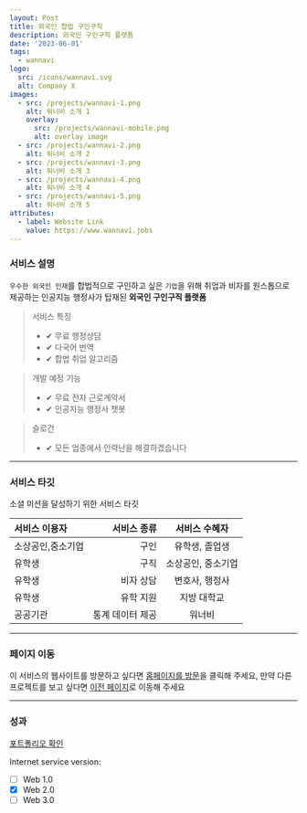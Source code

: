```yaml
---
layout: Post
title: 외국인 합법 구인구직
description: 외국인 구인구직 플랫폼
date: '2023-06-01'
tags:
  - wannavi
logo:
  src: /icons/wannavi.svg
  alt: Company X
images:
  - src: /projects/wannavi-1.png
    alt: 워너비 소개 1
    overlay:
      src: /projects/wannavi-mobile.png
      alt: overlay image
  - src: /projects/wannavi-2.png
    alt: 워너비 소개 2
  - src: /projects/wannavi-3.png
    alt: 워너비 소개 3
  - src: /projects/wannavi-4.png
    alt: 워너비 소개 4
  - src: /projects/wannavi-5.png
    alt: 워너비 소개 5
attributes:
  - label: Website Link
    value: https://www.wannavi.jobs
---
```


### 서비스 설명

`우수한 외국인 인재`를 합법적으로 구인하고 싶은 `기업`을 위해 취업과 
비자를 원스톱으로 제공하는 인공지능 행정사가 탑재된 **외국인 구인구직 플랫폼**

> 서비스 특징
> - ✔ 무료 행정상담
> - ✔ 다국어 번역
> - ✔ 합법 취업 알고리즘

> 개발 예정 기능
> - ✔ 무료 전자 근로계약서
> - ✔ 인공지능 행정사 챗봇

> 슬로건
> - ✔ 모든 업종에서 인력난을 해결하겠습니다

---

### 서비스 타깃

소셜 미션을 달성하기 위한 서비스 타깃

|서비스 이용자 |서비스 종류 | 서비스 수혜자|
|:--- | ---: | :---:|
|소상공인,중소기업|구인|유학생, 졸업생|
|유학생|구직|소상공인, 중소기업|
|유학생|비자 상담|변호사, 행정사|
|유학생|유학 지원|지방 대학교|
|공공기관|통계 데이터 제공|워너비|

---

### 페이지 이동

이 서비스의 웹사이트를 방문하고 싶다면 [홈페이지를 방문](https://www.wannavi.jobs)을 클릭해 주세요, 만약 다른 프로젝트를 보고 싶다면 [이전 페이지](../projects)로 이동해 주세요

---

### 성과

[포트폴리오 확인](../tags/wannavi)

Internet service version:

- [ ] Web 1.0
- [x] Web 2.0
- [ ] Web 3.0